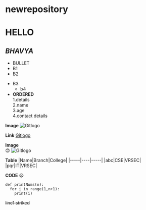 # newrepository
# HELLO
## ***BHAVYA***
* BULLET
* B1
* B2
- B3  
  * b4    
- **ORDERED**   
1.details    
2.name    
3.age   
4.contact details

**Image**
![Gitlogo](https://encrypted-tbn0.gstatic.com/images?q=tbn:ANd9GcRKu33bFNjx2CqARevQjekMklZmFTCCv_uahA&usqp=CAU)

**Link**
[Gitlogo](https://github.com/)

**Image**    
:heart_eyes:
![Gitlogo](https://m.media-amazon.com/images/I/512A3HkBauL.jpg)

**Table**
|Name|Branch|College|
|-----|----|-----|
|abc|CSE|VRSEC|
|pqr|IT|VRSEC|

**CODE**
:weary:
```
def printNums(n):
  for i in range(1,n+1):
    print(i)
```
~~line1 striked~~
